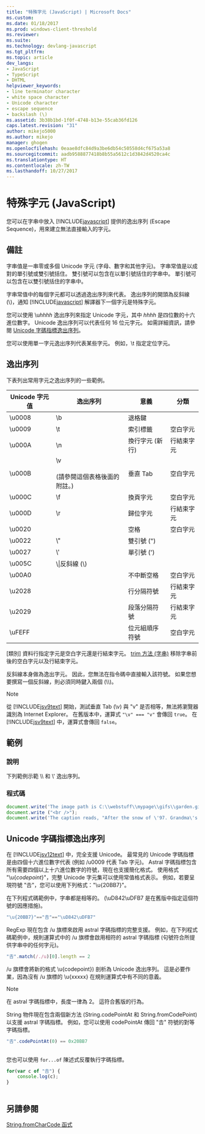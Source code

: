 ```yaml
---
title: "特殊字元 (JavaScript) | Microsoft Docs"
ms.custom: 
ms.date: 01/18/2017
ms.prod: windows-client-threshold
ms.reviewer: 
ms.suite: 
ms.technology: devlang-javascript
ms.tgt_pltfrm: 
ms.topic: article
dev_langs:
- JavaScript
- TypeScript
- DHTML
helpviewer_keywords:
- line terminator character
- white space character
- Unicode character
- escape sequence
- backslash (\)
ms.assetid: 3b38b1bd-1f0f-4748-b13e-55cab36fd126
caps.latest.revision: "31"
author: mikejo5000
ms.author: mikejo
manager: ghogen
ms.openlocfilehash: 0eaae8dfc84d9a3be6db54c50558d4cf675a53a8
ms.sourcegitcommit: aadb9588877418b8b55a5612c1d3842d4520ca4c
ms.translationtype: HT
ms.contentlocale: zh-TW
ms.lasthandoff: 10/27/2017
---
```

# <a name="special-characters-javascript"></a>特殊字元 (JavaScript)
您可以在字串中放入 [!INCLUDE[javascript](../../javascript/includes/javascript-md.md)] 提供的逸出序列 (Escape Sequence)，用來建立無法直接輸入的字元。  
  
## <a name="remarks"></a>備註  
 字串值是一串零或多個 Unicode 字元 (字母、數字和其他字元)。 字串常值是以成對的單引號或雙引號括住。 雙引號可以包含在以單引號括住的字串中。 單引號可以包含在以雙引號括住的字串中。  
  
 字串常值中的每個字元都可以透過逸出序列來代表。 逸出序列的開頭為反斜線 (\\)，通知 [!INCLUDE[javascript](../../javascript/includes/javascript-md.md)] 解譯器下一個字元是特殊字元。  
  
 您可以使用 \u*hhhh* 逸出序列來指定 Unicode 字元，其中 *hhhh* 是四位數的十六進位數字。 Unicode 逸出序列可以代表任何 16 位元字元。 如需詳細資訊，請參閱 [Unicode 字碼指標逸出序列](#CodePoint)。  
  
 您可以使用單一字元逸出序列代表某些字元。 例如，\t 指定定位字元。  
  
## <a name="escape-sequences"></a>逸出序列  
 下表列出常用字元之逸出序列的一些範例。  
  
|Unicode 字元值|逸出序列|意義|分類|  
|-----------------------------|---------------------|-------------|--------------|  
|\u0008|\b|退格鍵||  
|\u0009|\t|索引標籤|空白字元|  
|\u000A|\n|換行字元 (新行)|行結束字元|  
|\u000B|\v<br /><br /> (請參閱這個表格後面的附註。)|垂直 Tab|空白字元|  
|\u000C|\f|換頁字元|空白字元|  
|\u000D|\r|歸位字元|行結束字元|  
|\u0020||空格|空白字元|  
|\u0022|\\"|雙引號 (")||  
|\u0027|\\'|單引號 (')||  
|\u005C|\\\|反斜線 (\\)||  
|\u00A0||不中斷空格|空白字元|  
|\u2028||行分隔符號|行結束字元|  
|\u2029||段落分隔符號|行結束字元|  
|\uFEFF||位元組順序符號|空白字元|  
  
 [類別] 資料行指定字元是空白字元還是行結束字元。 [trim 方法 (字串)](../../javascript/reference/trim-method-string-javascript.md) 移除字串前後的空白字元以及行結束字元。  
  
 反斜線本身做為逸出字元。 因此，您無法在指令碼中直接輸入該符號。 如果您想要撰寫一個反斜線，則必須同時鍵入兩個 (\\\\)。  
  
> [!NOTE]
>  從 [!INCLUDE[jsv9text](../../javascript/includes/jsv9text-md.md)] 開始，測試垂直 Tab (\v) 與 "v" 是否相等，無法將瀏覽器識別為 Internet Explorer。 在舊版本中，運算式 `"\v" === "v"` 會傳回 `true`。 在 [!INCLUDE[jsv9text](../../javascript/includes/jsv9text-md.md)] 中，運算式會傳回 `false`。  
  
## <a name="example"></a>範例  
  
### <a name="description"></a>說明  
 下列範例示範 \\\ 和 \\' 逸出序列。  
  
### <a name="code"></a>程式碼  
  
```JavaScript  
document.write('The image path is C:\\webstuff\\mypage\\gifs\\garden.gif.');  
document.write ("<br />");  
document.write('The caption reads, "After the snow of \'97. Grandma\'s house is covered."');  
```  
  
<a name="CodePoint"></a>   
## <a name="unicode-code-point-escape-sequences"></a>Unicode 字碼指標逸出序列  
 在 [!INCLUDE[jsv12text](../../javascript/includes/jsv12text-md.md)] 中，完全支援 Unicode。 最常見的 Unicode 字碼指標是由四個十六進位數字代表 (例如 /u0009 代表 Tab 字元)。 Astral 字碼指標包含所有需要四個以上十六進位數字的符號，現在也支援簡化格式。 使用格式 "\u{*codepoint*}"，完整 Unicode 字元集可以使用常值格式表示。 例如，若要呈現符號 "𠮷"，您可以使用下列格式："\u{20BB7}"。  
  
 在下列程式碼範例中，字串都是相等的。 (\uD842\uDFB7 是在舊版中指定這個符號的因應措施)。  
  
```JavaScript  
"\u{20BB7}"=="𠮷"=="\uD842\uDFB7"  
```  
  
 RegExp 現在包含 /u 旗標來啟用 astral 字碼指標的完整支援。 例如，在下列程式碼範例中，規則運算式中的 /u 旗標會啟用相符的 astral 字碼指標 (句號符合所提供字串中的任何字元)。  
  
```JavaScript  
"𠮷".match(/./u)[0].length == 2  
```  
  
 /u 旗標會將新的格式 \u{codepoint}) 剖析為 Unicode 逸出序列。 這是必要作業，因為沒有 /u 旗標的 \u{xxxxx} 在規則運算式中有不同的意義。  
  
> [!NOTE]
>  在 astral 字碼指標中，長度一律為 2。 這符合舊版的行為。  
  
 String 物件現在包含兩個新方法 (String.codePointAt 和 String.fromCodePoint) 以支援 astral 字碼指標。 例如，您可以使用 codePointAt 傳回 "𠮷" 符號的對等字碼指標。  
  
```JavaScript  
"𠮷".codePointAt(0) == 0x20BB7  
  
```  
  
 您也可以使用 `for...of` 陳述式反覆執行字碼指標。  
  
```JavaScript  
for(var c of "𠮷") {  
    console.log(c);  
}  
  
```  
  
## <a name="see-also"></a>另請參閱  
 [String.fromCharCode 函式](../../javascript/reference/string-fromcharcode-function-javascript.md)